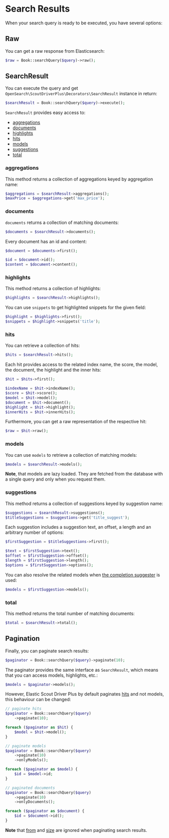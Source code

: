 # Search Results

When your search query is ready to be executed, you have several options:

## Raw

You can get a raw response from Elasticsearch:

 ```php
$raw = Book::searchQuery($query)->raw();
 ```

## SearchResult

You can execute the query and get `OpenSearch\ScoutDriverPlus\Decorators\SearchResult` instance in return:

```php
$searchResult = Book::searchQuery($query)->execute();
```

`SearchResult` provides easy access to:

* [aggregations](#aggregations)
* [documents](#documents)
* [highlights](#highlights)
* [hits](#hits)
* [models](#models)
* [suggestions](#suggestions)
* [total](#total)

### aggregations

This method returns a collection of aggregations keyed by aggregation name:

```php
$aggregations = $searchResult->aggregations();
$maxPrice = $aggregations->get('max_price');
```

### documents

`documents` returns a collection of matching documents:

```php
$documents = $searchResult->documents();
```

Every document has an id and content:

```php
$document = $documents->first();

$id = $document->id();
$content = $document->content();
```

### highlights

This method returns a collection of highlights:

```php
$highlights = $searchResult->highlights();
```

You can use `snippets` to get highlighted snippets for the given field:

```php
$highlight = $highlights->first();
$snippets = $highlight->snippets('title');
```

### hits

You can retrieve a collection of hits:

```php
$hits = $searchResult->hits();
```

Each hit provides access to the related index name, the score, the model, the document, the highlight and the inner hits:

```php
$hit = $hits->first();

$indexName = $hit->indexName();
$score = $hit->score();
$model = $hit->model();
$document = $hit->document();
$highlight = $hit->highlight();
$innerHits = $hit->innerHits();
```

Furthermore, you can get a raw representation of the respective hit:

```php
$raw = $hit->raw();
```

### models

You can use `models` to retrieve a collection of matching models:

```php
$models = $searchResult->models();
```

**Note**, that models are lazy loaded. They are fetched from the database with a single query and only when you request them.

### suggestions

This method returns a collection of suggestions keyed by suggestion name:

```php
$suggestions = $searchResult->suggestions();
$titleSuggestions = $suggestions->get('title_suggest');
```

Each suggestion includes a suggestion text, an offset, a length and an arbitrary number of options:

```php
$firstSuggestion = $titleSuggestions->first();

$text = $firstSuggestion->text();
$offset = $firstSuggestion->offset();
$length = $firstSuggestion->length();
$options = $firstSuggestion->options();
```

You can also resolve the related models when [the completion suggester](https://www.elastic.co/guide/en/elasticsearch/reference/current/search-suggesters.html#completion-suggester) is used:

```php
$models = $firstSuggestion->models();
```

### total

This method returns the total number of matching documents:

```php
$total = $searchResult->total();
```

## Pagination

Finally, you can paginate search results:

```php
$paginator = Book::searchQuery($query)->paginate(10);
```

The paginator provides the same interface as `SearchResult`, which means that you can access models, highlights, etc.:

```php
$models = $paginator->models();
```

However, Elastic Scout Driver Plus by default paginates [hits](#hits) and not models, this behaviour can be changed:

```php
// paginate hits
$paginator = Book::searchQuery($query)
    ->paginate(10);

foreach ($paginator as $hit) {
    $model = $hit->model();
}

// paginate models
$paginator = Book::searchQuery($query)
    ->paginate(10)
    ->onlyModels();

foreach ($paginator as $model) {
    $id = $model->id;
}

// paginated documents
$paginator = Book::searchQuery($query)
    ->paginate(10)
    ->onlyDocuments();

foreach ($paginator as $document) {
    $id = $document->id();
}
```

**Note** that [from](available-methods.md#from) and [size](available-methods.md#size) are ignored when paginating search results.
